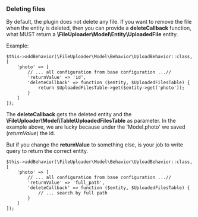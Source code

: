### Deleting files

By default, the plugin does not delete any file.
If you want to remove the file when the entity is deleted, then you can provide a __deleteCallback__ function, what 
MUST return a __\FileUploader\Model\Entity\UploadedFile__ entity.

Example:

```
$this->addBehavior(\FileUploader\Model\Behavior\UploadBehavior::class, [
    'photo' => [
        // ... all configuration from base configuration ...//
        'returnValue' => 'id',
        'deleteCallback' => function ($entity, $UploadedFilesTable) {
            return $UploadedFilesTable->get($entity->get('photo'));
        }
    ]
]);
```

The __deleteCallback__ gets the deleted entity and the __\FileUploader\Model\Table\UploadedFilesTable__ as parameter.
In the example above, we are lucky because under the 'Model.photo' we saved (_returnValue_) the id.

But if you change the __returnValue__ to something else, is your job to write query to return the correct entity. 

```
$this->addBehavior(\FileUploader\Model\Behavior\UploadBehavior::class, [
    'photo' => [
        // ... all configuration from base configuration ...//
        'returnValue' => 'full_path',
        'deleteCallback' => function ($entity, $UploadedFilesTable) {
            // ... search by full path
        }
    ]
]);
```